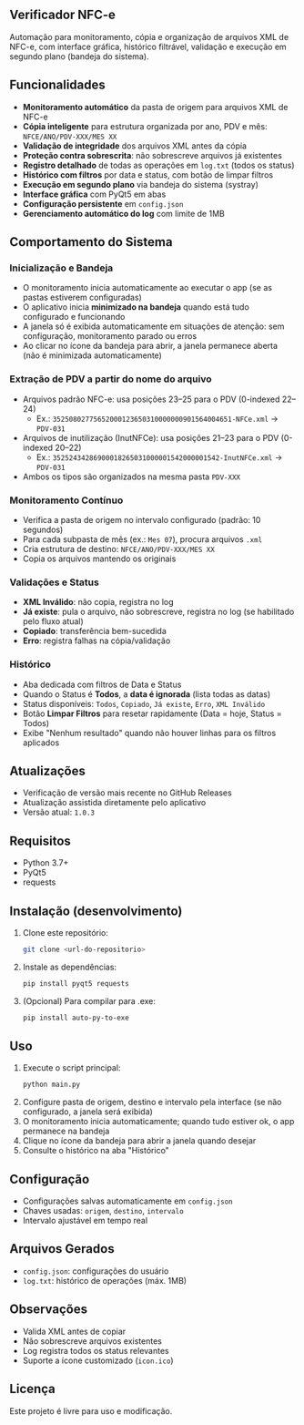 ## Verificador NFC-e

Automação para monitoramento, cópia e organização de arquivos XML de NFC-e, com interface gráfica, histórico filtrável, validação e execução em segundo plano (bandeja do sistema).

## Funcionalidades
- **Monitoramento automático** da pasta de origem para arquivos XML de NFC-e
- **Cópia inteligente** para estrutura organizada por ano, PDV e mês: `NFCE/ANO/PDV-XXX/MES XX`
- **Validação de integridade** dos arquivos XML antes da cópia
- **Proteção contra sobrescrita**: não sobrescreve arquivos já existentes
- **Registro detalhado** de todas as operações em `log.txt` (todos os status)
- **Histórico com filtros** por data e status, com botão de limpar filtros
- **Execução em segundo plano** via bandeja do sistema (systray)
- **Interface gráfica** com PyQt5 em abas
- **Configuração persistente** em `config.json`
- **Gerenciamento automático do log** com limite de 1MB

## Comportamento do Sistema

### Inicialização e Bandeja
- O monitoramento inicia automaticamente ao executar o app (se as pastas estiverem configuradas)
- O aplicativo inicia **minimizado na bandeja** quando está tudo configurado e funcionando
- A janela só é exibida automaticamente em situações de atenção: sem configuração, monitoramento parado ou erros
- Ao clicar no ícone da bandeja para abrir, a janela permanece aberta (não é minimizada automaticamente)

### Extração de PDV a partir do nome do arquivo
- Arquivos padrão NFC-e: usa posições 23–25 para o PDV (0-indexed 22–24)
  - Ex.: `35250802775652000123650310000000901564004651-NFCe.xml` → `PDV-031`
- Arquivos de inutilização (InutNFCe): usa posições 21–23 para o PDV (0-indexed 20–22)
  - Ex.: `35252434286900018265031000001542000001542-InutNFCe.xml` → `PDV-031`
- Ambos os tipos são organizados na mesma pasta `PDV-XXX`

### Monitoramento Contínuo
- Verifica a pasta de origem no intervalo configurado (padrão: 10 segundos)
- Para cada subpasta de mês (ex.: `Mes 07`), procura arquivos `.xml`
- Cria estrutura de destino: `NFCE/ANO/PDV-XXX/MES XX`
- Copia os arquivos mantendo os originais

### Validações e Status
- **XML Inválido**: não copia, registra no log
- **Já existe**: pula o arquivo, não sobrescreve, registra no log (se habilitado pelo fluxo atual)
- **Copiado**: transferência bem-sucedida
- **Erro**: registra falhas na cópia/validação

### Histórico
- Aba dedicada com filtros de Data e Status
- Quando o Status é **Todos**, a **data é ignorada** (lista todas as datas)
- Status disponíveis: `Todos`, `Copiado`, `Já existe`, `Erro`, `XML Inválido`
- Botão **Limpar Filtros** para resetar rapidamente (Data = hoje, Status = Todos)
- Exibe "Nenhum resultado" quando não houver linhas para os filtros aplicados

## Atualizações
- Verificação de versão mais recente no GitHub Releases
- Atualização assistida diretamente pelo aplicativo
- Versão atual: `1.0.3`

## Requisitos
- Python 3.7+
- PyQt5
- requests

## Instalação (desenvolvimento)
1. Clone este repositório:
   ```bash
   git clone <url-do-repositorio>
   ```
2. Instale as dependências:
   ```bash
   pip install pyqt5 requests
   ```
3. (Opcional) Para compilar para .exe:
   ```bash
   pip install auto-py-to-exe
   ```

## Uso
1. Execute o script principal:
   ```bash
   python main.py
   ```
2. Configure pasta de origem, destino e intervalo pela interface (se não configurado, a janela será exibida)
3. O monitoramento inicia automaticamente; quando tudo estiver ok, o app permanece na bandeja
4. Clique no ícone da bandeja para abrir a janela quando desejar
5. Consulte o histórico na aba "Histórico"

## Configuração
- Configurações salvas automaticamente em `config.json`
- Chaves usadas: `origem`, `destino`, `intervalo`
- Intervalo ajustável em tempo real

## Arquivos Gerados
- `config.json`: configurações do usuário
- `log.txt`: histórico de operações (máx. 1MB)

## Observações
- Valida XML antes de copiar
- Não sobrescreve arquivos existentes
- Log registra todos os status relevantes
- Suporte a ícone customizado (`icon.ico`)

## Licença
Este projeto é livre para uso e modificação.
